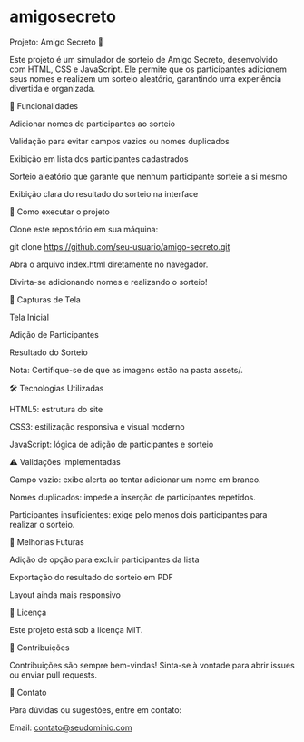 # amigosecreto
Projeto: Amigo Secreto 🎁

Este projeto é um simulador de sorteio de Amigo Secreto, desenvolvido com HTML, CSS e JavaScript. Ele permite que os participantes adicionem seus nomes e realizem um sorteio aleatório, garantindo uma experiência divertida e organizada.

🎯 Funcionalidades

Adicionar nomes de participantes ao sorteio

Validação para evitar campos vazios ou nomes duplicados

Exibição em lista dos participantes cadastrados

Sorteio aleatório que garante que nenhum participante sorteie a si mesmo

Exibição clara do resultado do sorteio na interface

🚀 Como executar o projeto

Clone este repositório em sua máquina:

git clone https://github.com/seu-usuario/amigo-secreto.git

Abra o arquivo index.html diretamente no navegador.

Divirta-se adicionando nomes e realizando o sorteio!

📸 Capturas de Tela

Tela Inicial



Adição de Participantes



Resultado do Sorteio



Nota: Certifique-se de que as imagens estão na pasta assets/.

🛠 Tecnologias Utilizadas

HTML5: estrutura do site

CSS3: estilização responsiva e visual moderno

JavaScript: lógica de adição de participantes e sorteio

⚠️ Validações Implementadas

Campo vazio: exibe alerta ao tentar adicionar um nome em branco.

Nomes duplicados: impede a inserção de participantes repetidos.

Participantes insuficientes: exige pelo menos dois participantes para realizar o sorteio.

🤔 Melhorias Futuras

Adição de opção para excluir participantes da lista

Exportação do resultado do sorteio em PDF

Layout ainda mais responsivo

📜 Licença

Este projeto está sob a licença MIT.

🤝 Contribuições

Contribuições são sempre bem-vindas! Sinta-se à vontade para abrir issues ou enviar pull requests.

📧 Contato

Para dúvidas ou sugestões, entre em contato:

Email: contato@seudominio.com
